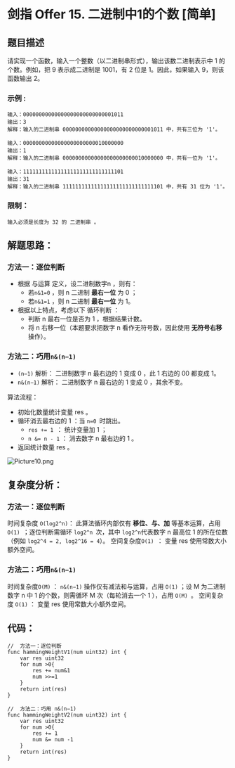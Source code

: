 # 剑指 Offer 15. 二进制中1的个数 [简单]

## 题目描述

请实现一个函数，输入一个整数（以二进制串形式），输出该数二进制表示中 1 的个数。例如，把 9 表示成二进制是 1001，有 2 位是 1。因此，如果输入 9，则该函数输出 2。

 

### 示例 :

```
输入：00000000000000000000000000001011
输出：3
解释：输入的二进制串 00000000000000000000000000001011 中，共有三位为 '1'。

输入：00000000000000000000000010000000
输出：1
解释：输入的二进制串 00000000000000000000000010000000 中，共有一位为 '1'。

输入：11111111111111111111111111111101
输出：31
解释：输入的二进制串 11111111111111111111111111111101 中，共有 31 位为 '1'。

```

### 限制：

```
输入必须是长度为 32 的 二进制串 。
```

## 解题思路：

### 方法一：逐位判断

- 根据 与运算 定义，设二进制数字n ，则有：
  - 若`n&1=0` ，则 n 二进制 **最右一位** 为 0 ；
  - 若`n&1=1` ，则 n 二进制 **最右一位** 为 1。
- 根据以上特点，考虑以下 循环判断 ：
  - 判断 n 最右一位是否为 1 ，根据结果计数。
  - 将 n 右移一位（本题要求把数字 n 看作无符号数，因此使用 **无符号右移** 操作）。

### 方法二：巧用`n&(n−1)`

- `(n−1)` 解析： 二进制数字 n 最右边的 1 变成 0 ，此 1 右边的 00 都变成 1。
- `n&(n−1)` 解析： 二进制数字 n 最右边的 1 变成 0 ，其余不变。

算法流程：

- 初始化数量统计变量 res 。
- 循环消去最右边的 1 ：当 `n=0 `时跳出。
  - `res += 1 `： 统计变量加 1 ；
  - `n &= n - 1` ： 消去数字 n 最右边的 1 。
- 返回统计数量 res 。



![Picture10.png](http://cdn.xiaot123.com/blog/2021-04/9bc8ab7ba242888d5291770d35ef749ae76ee2f1a51d31d729324755fc4b1b1c-Picture10.png-blog)




## 复杂度分析：

### 方法一：逐位判断

时间复杂度 `O(log2^n)`： 此算法循环内部仅有 **移位、与、加** 等基本运算，占用 `O(1) `；逐位判断需循环 `log2^n `次，其中 `log2^n`代表数字 n 最高位 1 的所在位数（例如 `log2^4 = 2, log2^16 = 4`）。
空间复杂度`O(1) `： 变量 res 使用常数大小额外空间。

### 方法二：巧用`n&(n−1)`

时间复杂度`O(M)` ： `n&(n−1)` 操作仅有减法和与运算，占用 `O(1)` ；设 M 为二进制数字 n 中 1 的个数，则需循环 M 次（每轮消去一个 1 ），占用 `O(M) `。
空间复杂度 `O(1)` ： 变量 res 使用常数大小额外空间。

## 代码：

```
//  方法一：逐位判断
func hammingWeightV1(num uint32) int {
	var res uint32
	for num >0{
		res += num&1
		num >>=1
	}
	return int(res)
}

//  方法二：巧用 n&(n−1)
func hammingWeightV2(num uint32) int {
	var res uint32
	for num >0{
		res += 1
		num &= num -1
	}
	return int(res)
}
```

